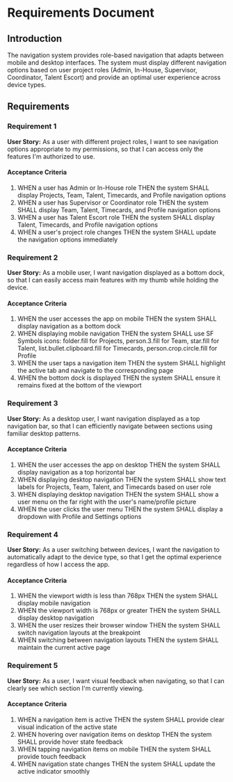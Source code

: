 # Requirements Document

## Introduction

The navigation system provides role-based navigation that adapts between mobile and desktop interfaces. The system must display different navigation options based on user project roles (Admin, In-House, Supervisor, Coordinator, Talent Escort) and provide an optimal user experience across device types.

## Requirements

### Requirement 1

**User Story:** As a user with different project roles, I want to see navigation options appropriate to my permissions, so that I can access only the features I'm authorized to use.

#### Acceptance Criteria

1. WHEN a user has Admin or In-House role THEN the system SHALL display Projects, Team, Talent, Timecards, and Profile navigation options
2. WHEN a user has Supervisor or Coordinator role THEN the system SHALL display Team, Talent, Timecards, and Profile navigation options
3. WHEN a user has Talent Escort role THEN the system SHALL display Talent, Timecards, and Profile navigation options
4. WHEN a user's project role changes THEN the system SHALL update the navigation options immediately

### Requirement 2

**User Story:** As a mobile user, I want navigation displayed as a bottom dock, so that I can easily access main features with my thumb while holding the device.

#### Acceptance Criteria

1. WHEN the user accesses the app on mobile THEN the system SHALL display navigation as a bottom dock
2. WHEN displaying mobile navigation THEN the system SHALL use SF Symbols icons: folder.fill for Projects, person.3.fill for Team, star.fill for Talent, list.bullet.clipboard.fill for Timecards, person.crop.circle.fill for Profile
3. WHEN the user taps a navigation item THEN the system SHALL highlight the active tab and navigate to the corresponding page
4. WHEN the bottom dock is displayed THEN the system SHALL ensure it remains fixed at the bottom of the viewport

### Requirement 3

**User Story:** As a desktop user, I want navigation displayed as a top navigation bar, so that I can efficiently navigate between sections using familiar desktop patterns.

#### Acceptance Criteria

1. WHEN the user accesses the app on desktop THEN the system SHALL display navigation as a top horizontal bar
2. WHEN displaying desktop navigation THEN the system SHALL show text labels for Projects, Team, Talent, and Timecards based on user role
3. WHEN displaying desktop navigation THEN the system SHALL show a user menu on the far right with the user's name/profile picture
4. WHEN the user clicks the user menu THEN the system SHALL display a dropdown with Profile and Settings options

### Requirement 4

**User Story:** As a user switching between devices, I want the navigation to automatically adapt to the device type, so that I get the optimal experience regardless of how I access the app.

#### Acceptance Criteria

1. WHEN the viewport width is less than 768px THEN the system SHALL display mobile navigation
2. WHEN the viewport width is 768px or greater THEN the system SHALL display desktop navigation
3. WHEN the user resizes their browser window THEN the system SHALL switch navigation layouts at the breakpoint
4. WHEN switching between navigation layouts THEN the system SHALL maintain the current active page

### Requirement 5

**User Story:** As a user, I want visual feedback when navigating, so that I can clearly see which section I'm currently viewing.

#### Acceptance Criteria

1. WHEN a navigation item is active THEN the system SHALL provide clear visual indication of the active state
2. WHEN hovering over navigation items on desktop THEN the system SHALL provide hover state feedback
3. WHEN tapping navigation items on mobile THEN the system SHALL provide touch feedback
4. WHEN navigation state changes THEN the system SHALL update the active indicator smoothly